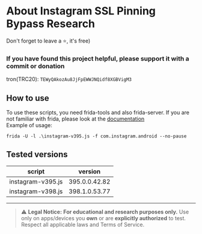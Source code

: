 # About Instagram SSL Pinning Bypass Research


Don't forget to leave a ⭐, it's free)

### If you have found this project helpful, please support it with a commit or donation

tron(TRC20): `TEWyQAkozAu8JjFpEWWJNQidf8XGBVigM3`

## How to use
To use these scripts, you need frida-tools and also frida-server. If you are not familiar with frida, please look at the [documentation](https://frida.re/docs/home/)\
Example of usage:
```
frida -U -l .\instagram-v395.js -f com.instagram.android --no-pause
```
## Tested versions
| script  | version |
| ------------- | ------------- |
| instagram-v395.js  | 395.0.0.42.82  
| instagram-v398.js  | 398.1.0.53.77 



---

> ⚠️ **Legal Notice:** **For educational and research purposes only.** Use only on apps/devices you **own** or are **explicitly authorized** to test. Respect all applicable laws and Terms of Service.
